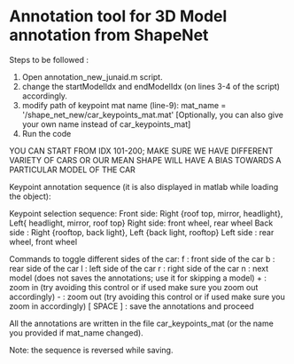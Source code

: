 # Annotation tool for 3D Model annotation from ShapeNet


Steps to be followed :

1. Open  annotation_new_junaid.m script.
2. change the startModelIdx and endModelIdx  (on lines 3-4 of the script) accordingly.
3. modify path of keypoint mat name (line-9): mat_name = '<path to shape_net_new folder>/shape_net_new/car_keypoints_mat.mat' 
    [Optionally, you can also give your own name instead of car_keypoints_mat]
4. Run the code

YOU CAN START FROM IDX 101-200; MAKE SURE WE HAVE DIFFERENT VARIETY OF CARS OR OUR MEAN SHAPE
WILL HAVE A BIAS TOWARDS A PARTICULAR MODEL OF THE CAR

Keypoint annotation sequence (it is also displayed in matlab while loading the object):

Keypoint selection sequence: 
	Front side: Right {roof top, mirror, headlight}, Left{ headlight, mirror, roof top}
	Right side: front wheel, rear wheel
 	Back side : Right {rooftop, back light}, Left {back light, rooftop} 
	Left side : rear wheel, front wheel

Commands to toggle different sides of the car:
              f   :  front side of the car
              b  :  rear side of the car
              l   :  left side of the car
              r   :  right side of the car
              n  :  next model (does not saves the annotations; use it for skipping a model)
              +  :  zoom in   (try avoiding this control or if used make sure you zoom out accordingly)
              -   : zoom out  (try avoiding this control or if used make sure you zoom in accordingly)
 [ SPACE ] :  save the annotations and proceed

All the annotations are written in the file car_keypoints_mat (or the name you provided if mat_name changed).

Note: the sequence is reversed while saving. 
